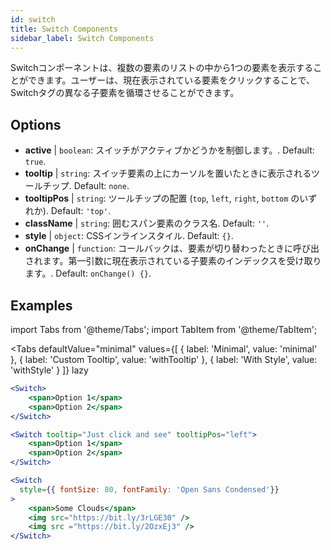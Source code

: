```yaml
---
id: switch
title: Switch Components
sidebar_label: Switch Components
---
```


Switchコンポーネントは、複数の要素のリストの中から1つの要素を表示することができます。ユーザーは、現在表示されている要素をクリックすることで、Switchタグの異なる子要素を循環させることができます。

## Options

* __active__ | `boolean`: スイッチがアクティブかどうかを制御します。. Default: `true`.
* __tooltip__ | `string`: スイッチ要素の上にカーソルを置いたときに表示されるツールチップ. Default: `none`.
* __tooltipPos__ | `string`: ツールチップの配置 (`top`, `left`, `right`, `bottom` のいずれか). Default: `'top'`.
* __className__ | `string`: 囲むスパン要素のクラス名. Default: `''`.
* __style__ | `object`: CSSインラインスタイル. Default: `{}`.
* __onChange__ | `function`: コールバックは、要素が切り替わったときに呼び出されます。第一引数に現在表示されている子要素のインデックスを受け取ります。. Default: `onChange() {}`.


## Examples

import Tabs from '@theme/Tabs';
import TabItem from '@theme/TabItem';

<Tabs
    defaultValue="minimal"
    values={[
        { label: 'Minimal', value: 'minimal' },
        { label: 'Custom Tooltip', value: 'withTooltip' },
        { label: 'With Style', value: 'withStyle' }
    ]}
    lazy
>

<TabItem value="minimal">

```jsx live
<Switch>
    <span>Option 1</span>
    <span>Option 2</span>
</Switch>
```

</TabItem>

<TabItem value="withTooltip">

```jsx live
<Switch tooltip="Just click and see" tooltipPos="left">
    <span>Option 1</span>
    <span>Option 2</span>
</Switch>
```

</TabItem>

<TabItem value="withStyle">

```jsx live
<Switch  
  style={{ fontSize: 80, fontFamily: 'Open Sans Condensed'}} 
>
    <span>Some Clouds</span>
    <img src="https://bit.ly/3rLGE30" />
    <img src ="https://bit.ly/2OzxEj3" />
</Switch>
```

</TabItem>

</Tabs>
